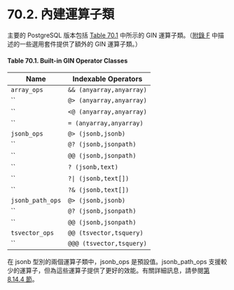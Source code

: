 # 70.2. 內建運算子類

主要的 PostgreSQL 版本包括 [Table 70.1](built-in-operator-classes.md#table-64-1-built-in-gin-operator-classes) 中所示的 GIN 運算子類。（[附錄 F](../../appendixes/additional-supplied-modules/) 中描述的一些選用套件提供了額外的 GIN 運算子類。）

#### **Table 70.1. Built-in GIN Operator Classes**

| Name             | Indexable Operators      |
| ---------------- | ------------------------ |
| `array_ops`      | `&& (anyarray,anyarray)` |
| ``               | `@> (anyarray,anyarray)` |
| ``               | `<@ (anyarray,anyarray)` |
| ``               | `= (anyarray,anyarray)`  |
| `jsonb_ops`      | `@> (jsonb,jsonb)`       |
| ``               | `@? (jsonb,jsonpath)`    |
| ``               | `@@ (jsonb,jsonpath)`    |
| ``               | `? (jsonb,text)`         |
| ``               | `?\| (jsonb,text[])`     |
| ``               | `?& (jsonb,text[])`      |
| `jsonb_path_ops` | `@> (jsonb,jsonb)`       |
| ``               | `@? (jsonb,jsonpath)`    |
| ``               | `@@ (jsonb,jsonpath)`    |
| `tsvector_ops`   | `@@ (tsvector,tsquery)`  |
| ``               | `@@@ (tsvector,tsquery)` |

在 jsonb 型別的兩個運算子類中，jsonb\_ops 是預設值。jsonb\_path\_ops 支援較少的運算子，但為這些運算子提供了更好的效能。有關詳細訊息，請參閱[第 8.14.4 節](../../the-sql-language/data-types/json-types.md#8-14-4-jsonbindexing)。
